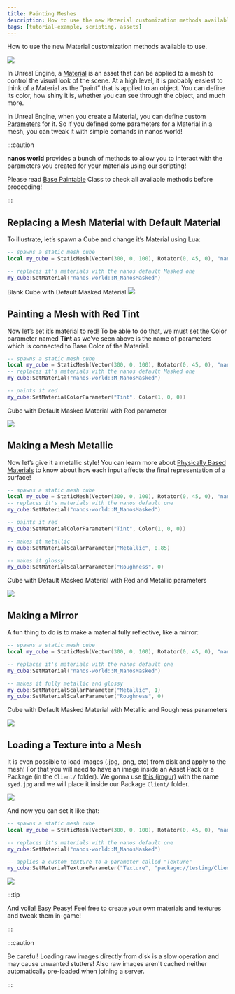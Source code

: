 ```yaml
---
title: Painting Meshes
description: How to use the new Material customization methods available to use
tags: [tutorial-example, scripting, assets]
---
```



How to use the new Material customization methods available to use.

![](/img/docs/tutorials/painting-meshes-01.jpg)

In Unreal Engine, a [Material](https://docs.unrealengine.com/en-US/RenderingAndGraphics/Materials/index.html) is an asset that can be applied to a mesh to control the visual look of the scene. At a high level, it is probably easiest to think of a Material as the “paint” that is applied to an object. You can define its color, how shiny it is, whether you can see through the object, and much more.

In Unreal Engine, when you create a Material, you can define custom [Parameters](https://docs.unrealengine.com/en-US/RenderingAndGraphics/Materials/HowTo/Making_Parameters/index.html) for it. So if you defined some parameters for a Material in a mesh, you can tweak it with simple comands in nanos world!

:::caution

**nanos world** provides a bunch of methods to allow you to interact with the parameters you created for your materials using our scripting!

Please read [Base Paintable](/scripting-reference/classes/base-classes/paintable.mdx) Class to check all available methods before proceeding!

:::

## Replacing a Mesh Material with Default Material

To illustrate, let’s spawn a Cube and change it’s Material using Lua:


```lua title="Server/Index.lua"
-- spawns a static mesh cube
local my_cube = StaticMesh(Vector(300, 0, 100), Rotator(0, 45, 0), "nanos-world::SM_Cube")

-- replaces it's materials with the nanos default Masked one
my_cube:SetMaterial("nanos-world::M_NanosMasked")
```

Blank Cube with Default Masked Material
![](/img/docs/tutorials/painting-meshes-02.jpg)


## Painting a Mesh with Red Tint

Now let’s set it’s material to red! To be able to do that, we must set the Color parameter named **Tint** as we’ve seen above is the name of parameters which is connected to Base Color of the Material.


```lua title="Server/Index.lua"
-- spawns a static mesh cube
local my_cube = StaticMesh(Vector(300, 0, 100), Rotator(0, 45, 0), "nanos-world::SM_Cube")
-- replaces it's materials with the nanos default Masked one
my_cube:SetMaterial("nanos-world::M_NanosMasked")

-- paints it red
my_cube:SetMaterialColorParameter("Tint", Color(1, 0, 0))
```

Cube with Default Masked Material with Red parameter

![](/img/docs/tutorials/painting-meshes-03.jpg)

## Making a Mesh Metallic

Now let’s give it a metallic style! You can learn more about [Physically Based Materials](https://docs.unrealengine.com/en-US/RenderingAndGraphics/Materials/PhysicallyBased/index.html) to know about how each input affects the final representation of a surface!


```lua title="Server/Index.lua"
-- spawns a static mesh cube
local my_cube = StaticMesh(Vector(300, 0, 100), Rotator(0, 45, 0), "nanos-world::SM_Cube")
-- replaces it's materials with the nanos default one
my_cube:SetMaterial("nanos-world::M_NanosMasked")

-- paints it red
my_cube:SetMaterialColorParameter("Tint", Color(1, 0, 0))

-- makes it metallic
my_cube:SetMaterialScalarParameter("Metallic", 0.85)

-- makes it glossy
my_cube:SetMaterialScalarParameter("Roughness", 0)
```

Cube with Default Masked Material with Red and Metallic parameters

![](/img/docs/tutorials/painting-meshes-04.jpg)

## Making a Mirror

A fun thing to do is to make a material fully reflective, like a mirror:


```lua title="Server/Index.lua"
-- spawns a static mesh cube
local my_cube = StaticMesh(Vector(300, 0, 100), Rotator(0, 45, 0), "nanos-world::SM_Cube")

-- replaces it's materials with the nanos default one
my_cube:SetMaterial("nanos-world::M_NanosMasked")

-- makes it fully metallic and glossy
my_cube:SetMaterialScalarParameter("Metallic", 1)
my_cube:SetMaterialScalarParameter("Roughness", 0)
```

Cube with Default Masked Material with Metallic and Roughness parameters

![](/img/docs/tutorials/painting-meshes-05.jpg)

## Loading a Texture into a Mesh

It is even possible to load images \(.jpg, .png, etc\) from disk and apply to the mesh! For that you will need to have an image inside an Asset Pack or a Package \(in the `Client/` folder\). We gonna use [this \(imgur\)](https://i.imgur.com/67CGqHb.jpg) with the name `syed.jpg` and we will place it inside our Package `Client/` folder.

![](/img/docs/tutorials/painting-meshes-06.jpg)

And now you can set it like that:


```lua
-- spawns a static mesh cube
local my_cube = StaticMesh(Vector(300, 0, 100), Rotator(0, 45, 0), "nanos-world::SM_Cube")

-- replaces it's materials with the nanos default one
my_cube:SetMaterial("nanos-world::M_NanosMasked")

-- applies a custom texture to a parameter called "Texture"
my_cube:SetMaterialTextureParameter("Texture", "package://testing/Client/syed.jpg")
```

![](/img/docs/tutorials/painting-meshes-07.jpg)

:::tip

And voila! Easy Peasy! Feel free to create your own materials and textures and tweak them in-game!

:::

:::caution

Be careful! Loading raw images directly from disk is a slow operation and may cause unwanted stutters! Also raw images aren't cached neither automatically pre-loaded when joining a server.

:::

